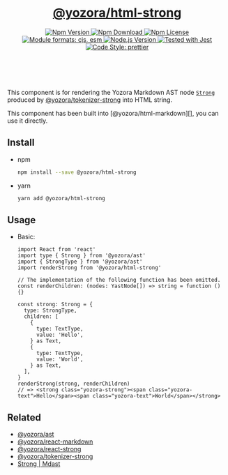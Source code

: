 <header>
  <h1 align="center">
    <a href="https://github.com/guanghechen/yozora-html/tree/main/packages/strong#readme">@yozora/html-strong</a>
  </h1>
  <div align="center">
    <a href="https://www.npmjs.com/package/@yozora/html-strong">
      <img
        alt="Npm Version"
        src="https://img.shields.io/npm/v/@yozora/html-strong.svg"
      />
    </a>
    <a href="https://www.npmjs.com/package/@yozora/html-strong">
      <img
        alt="Npm Download"
        src="https://img.shields.io/npm/dm/@yozora/html-strong.svg"
      />
    </a>
    <a href="https://www.npmjs.com/package/@yozora/html-strong">
      <img
        alt="Npm License"
        src="https://img.shields.io/npm/l/@yozora/html-strong.svg"
      />
    </a>
    <a href="#install">
      <img
        alt="Module formats: cjs, esm"
        src="https://img.shields.io/badge/module_formats-cjs%2C%20esm-green.svg"
      />
    </a>
    <a href="https://github.com/nodejs/node">
      <img
        alt="Node.js Version"
        src="https://img.shields.io/node/v/@yozora/html-strong"
      />
    </a>
    <a href="https://github.com/facebook/jest">
      <img
        alt="Tested with Jest"
        src="https://img.shields.io/badge/tested_with-jest-9c465e.svg"
      />
    </a>
    <a href="https://github.com/prettier/prettier">
      <img
        alt="Code Style: prettier"
        src="https://img.shields.io/badge/code_style-prettier-ff69b4.svg?style=flat-square"
      />
    </a>
  </div>
</header>
<br/>

This component is for rendering the Yozora Markdown AST node [`Strong`][@yozora/ast] 
produced by [@yozora/tokenizer-strong][] into HTML string.

This component has been built into [@yozora/html-markdown][], you can use it directly.

## Install

* npm

  ```bash
  npm install --save @yozora/html-strong
  ```

* yarn

  ```bash
  yarn add @yozora/html-strong
  ```


## Usage

* Basic:

  ```tsx
  import React from 'react'
  import type { Strong } from '@yozora/ast'
  import { StrongType } from '@yozora/ast'
  import renderStrong from '@yozora/html-strong'

  // The implementation of the following function has been omitted.
  const renderChildren: (nodes: YastNode[]) => string = function () {}

  const strong: Strong = {
    type: StrongType,
    children: [
      {
        type: TextType,
        value: 'Hello',
      } as Text,
      {
        type: TextType,
        value: 'World',
      } as Text,
    ],
  }
  renderStrong(strong, renderChildren)
  // => <strong class="yozora-strong"><span class="yozora-text">Hello</span><span class="yozora-text">World</span></strong>
  ```

## Related

* [@yozora/ast][]
* [@yozora/react-markdown][]
* [@yozora/react-strong][]
* [@yozora/tokenizer-strong][]
* [Strong | Mdast][mdast]


[@yozora/ast]: https://www.npmjs.com/package/@yozora/ast#strong
[@yozora/react-markdown]: https://www.npmjs.com/package/@yozora/react-markdown
[@yozora/tokenizer-strong]: https://www.npmjs.com/package/@yozora/tokenizer-strong
[@yozora/react-strong]: https://www.npmjs.com/package/@yozora/react-strong
[mdast]: https://github.com/syntax-tree/mdast#strong
